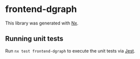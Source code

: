 # frontend-dgraph

This library was generated with [Nx](https://nx.dev).

## Running unit tests

Run `nx test frontend-dgraph` to execute the unit tests via [Jest](https://jestjs.io).

